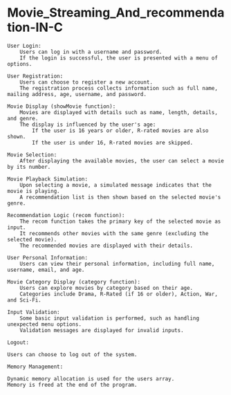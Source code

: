 # Movie_Streaming_And_recommendation-IN-C
    User Login:
        Users can log in with a username and password.
        If the login is successful, the user is presented with a menu of options.

    User Registration:
        Users can choose to register a new account.
        The registration process collects information such as full name, mailing address, age, username, and password.

    Movie Display (showMovie function):
        Movies are displayed with details such as name, length, details, and genre.
        The display is influenced by the user's age:
            If the user is 16 years or older, R-rated movies are also shown.
            If the user is under 16, R-rated movies are skipped.

    Movie Selection:
        After displaying the available movies, the user can select a movie by its number.

    Movie Playback Simulation:
        Upon selecting a movie, a simulated message indicates that the movie is playing.
        A recommendation list is then shown based on the selected movie's genre.

    Recommendation Logic (recom function):
        The recom function takes the primary key of the selected movie as input.
        It recommends other movies with the same genre (excluding the selected movie).
        The recommended movies are displayed with their details.

    User Personal Information:
        Users can view their personal information, including full name, username, email, and age.

    Movie Category Display (category function):
        Users can explore movies by category based on their age.
        Categories include Drama, R-Rated (if 16 or older), Action, War, and Sci-Fi.

    Input Validation:
        Some basic input validation is performed, such as handling unexpected menu options.
        Validation messages are displayed for invalid inputs.

    Logout:

    Users can choose to log out of the system.

    Memory Management:

    Dynamic memory allocation is used for the users array.
    Memory is freed at the end of the program.
